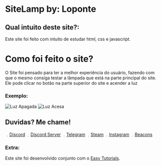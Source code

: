 # SiteLamp by: Loponte

## Qual intuito deste site?:
Este site foi feito com intuito de estudar html, css e javascript.

# Como foi feito o site?
O Site foi pensado para ter a melhor experiência do usuário, fazendo com que o mesmo consiga testar a lâmpada que está na parte principal do site. Ele pode clicar no botão na parte superior do site e acender a luz

### Exemplo:

![Luz Apagada](https://cdn.discordapp.com/attachments/185564401263312896/893188547526402151/Screenshot_2021-09-30_at_14-31-52_SiteLamp.png)
![Luz Acesa](https://cdn.discordapp.com/attachments/185564401263312896/893188549791334420/Screenshot_2021-09-30_at_14-32-02_SiteLamp.png)

## Duvidas? Me chame!

﹒[Discord](https://discord.com/users/185562772464074753)
﹒[Discord Server](https://discord.gg/5n9EbmsZMR)
﹒[Telegram](https://t.me/lucasloponte)
﹒[Steam](https://steamcommunity.com/id/loponte/)
﹒[Instagram](https://www.instagram.com/lucasloponte/)
﹒[Beacons](https://beacons.ai/loponte/)

### Extra:
Este site foi desenvolvido conjunto com o [Easy Tutorials]([UCkjoHfkLEy7ZT4bA2myJ8xA](https://www.youtube.com/channel/UCkjoHfkLEy7ZT4bA2myJ8xA)).